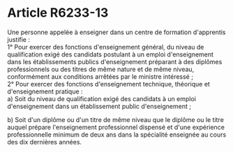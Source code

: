 # Article R6233-13

Une personne appelée à enseigner dans un centre de formation d'apprentis justifie :  
1° Pour exercer des fonctions d'enseignement général, du niveau de qualification exigé des candidats postulant à un emploi d'enseignement dans les établissements publics d'enseignement préparant à des diplômes professionnels ou des titres de même nature et de même niveau, conformément aux conditions arrêtées par le ministre intéressé ;  
2° Pour exercer des fonctions d'enseignement technique, théorique et d'enseignement pratique :   
a) Soit du niveau de qualification exigé des candidats à un emploi d'enseignement dans un établissement public d'enseignement ; 
  
  
b) Soit d'un diplôme ou d'un titre de même niveau que le diplôme ou le titre auquel prépare l'enseignement professionnel dispensé et d'une expérience professionnelle minimum de deux ans dans la spécialité enseignée au cours des dix dernières années.